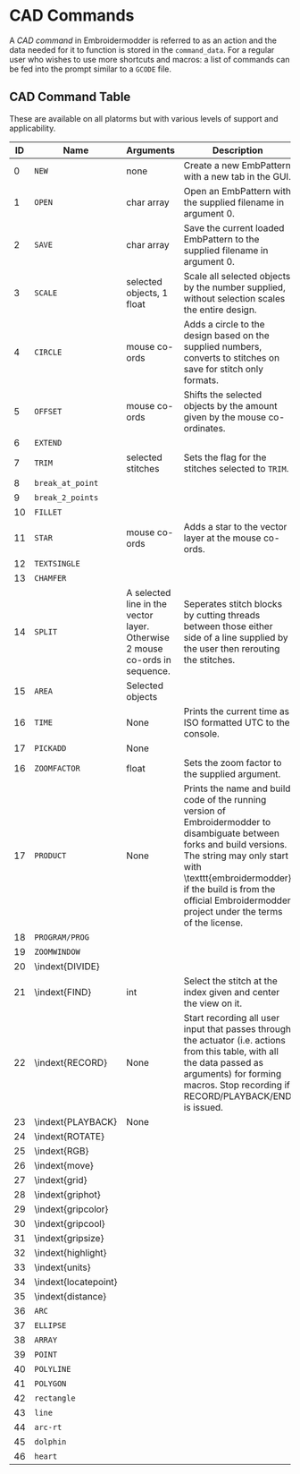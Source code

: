 # CAD Commands

A _CAD command_ in Embroidermodder is referred to as an action and the data needed for it
to function is stored in the `command_data`. For a regular user who wishes to use
more shortcuts and macros: a list of commands can be fed into the prompt similar to
a `GCODE` file.

## CAD Command Table

These are available on all platorms but with various levels of support and applicability.

| ID | Name | Arguments  | Description                                            |
|----|------|------------|--------------------------------------------------------|
| 0  | `NEW`  | none       | Create a new EmbPattern with a new tab in the GUI.     |
| 1  | `OPEN` | char array | Open an EmbPattern with the supplied filename in argument 0. |
| 2  | `SAVE` | char array | Save the current loaded EmbPattern to the supplied filename in argument 0. |
| 3 | `SCALE` | selected objects, 1 float | Scale all selected objects by the number supplied, without selection scales the entire design. |
| 4 | `CIRCLE` | mouse co-ords | Adds a circle to the design based on the supplied numbers, converts to stitches on save for stitch only formats. |
| 5 | `OFFSET` | mouse co-ords | Shifts the selected objects by the amount given by the mouse co-ordinates. |
| 6 | `EXTEND` | | |
| 7 | `TRIM` | selected stitches | Sets the flag for the stitches selected to `TRIM`. |
| 8 | `break_at_point` | | |
| 9 | `break_2_points` | | |
| 10 | `FILLET` | | |
| 11 | `STAR` | mouse co-ords | Adds a star to the vector layer at the mouse co-ords. |
| 12 | `TEXTSINGLE` | | |
| 13 | `CHAMFER` | | |
| 14 | `SPLIT` | A selected line in the vector layer. Otherwise 2 mouse co-ords in sequence. | Seperates stitch blocks by cutting threads between those either side of a line supplied by the user then rerouting the stitches. |
| 15 | `AREA` | Selected objects | |
| 16 | `TIME` | None | Prints the current time as ISO formatted UTC to the console. |
| 17 | `PICKADD` | None | |
| 16 | `ZOOMFACTOR` | float | Sets the zoom factor to the supplied argument. |
| 17 | `PRODUCT` | None | Prints the name and build code of the running version of Embroidermodder to disambiguate between forks and build versions. The string may only start with \texttt{embroidermodder} if the build is from the official Embroidermodder project under the terms of the license. |
| 18 | `PROGRAM/PROG` | | |
| 19 | `ZOOMWINDOW` | | |
| 20 | \indext{DIVIDE} | | |
| 21 | \indext{FIND} | int | Select the stitch at the index given and center the view on it. |
| 22 | \indext{RECORD} | None | Start recording all user input that passes through the actuator (i.e. actions from this table, with all the data passed as arguments) for forming macros. Stop recording if RECORD/PLAYBACK/END is issued. |
| 23 | \indext{PLAYBACK} | None | |
| 24 | \indext{ROTATE} | | |
| 25 | \indext{RGB} | | |
| 26 | \indext{move} | | |
| 27 | \indext{grid} | | |
| 28 | \indext{griphot} | | |
| 29 | \indext{gripcolor} | | |
| 30 | \indext{gripcool} | | |
| 31 | \indext{gripsize} | | |
| 32 | \indext{highlight} | | |
| 33 | \indext{units} | | |
| 34 | \indext{locatepoint} | | |
| 35 | \indext{distance} | | |
| 36 | `ARC` | | |
| 37 | `ELLIPSE` | | |
| 38 | `ARRAY` | | |
| 39 | `POINT` | | |
| 40 | `POLYLINE` | | |
| 41 | `POLYGON` | | |
| 42 | `rectangle` | | |
| 43 | `line` | | |
| 44 | `arc-rt` | | |
| 45 | `dolphin` | | |
| 46 | `heart` | | |
